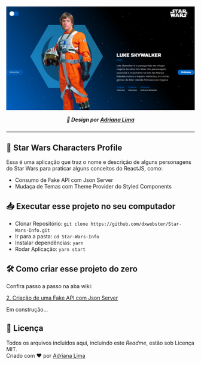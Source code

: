 <p align=center>

<h5 align=center>
<img src="readme/Capa.gif"><br>

🎨 Design por [Adriana Lima](https://github.com/dxwebster)

</h5>

</p>

---

## 🔖 Star Wars Characters Profile

Essa é uma aplicação que traz o nome e descrição de alguns personagens do Star Wars para praticar alguns conceitos do ReactJS, como:

- Consumo de Fake API com Json Server
- Mudaça de Temas com Theme Provider do Styled Components

## 📥 Executar esse projeto no seu computador

- Clonar Repositório: `git clone https://github.com/dxwebster/Star-Wars-Info.git`
- Ir para a pasta: `cd Star-Wars-Info`
- Instalar dependências: `yarn`
- Rodar Aplicação: `yarn start`

## 🛠 Como criar esse projeto do zero

Confira passo a passo na aba wiki:

[2. Criação de uma Fake API com Json Server](https://github.com/dxwebster/Star-Wars-Characters-Profile/wiki/Cria%C3%A7%C3%A3o-de-uma-Fake-API-com-Json-Server)

Em construção...

## 📕 Licença

Todos os arquivos incluídos aqui, incluindo este _Readme_, estão sob Licença MIT.<br>
Criado com ❤ por [Adriana Lima](https://github.com/dxwebster)
